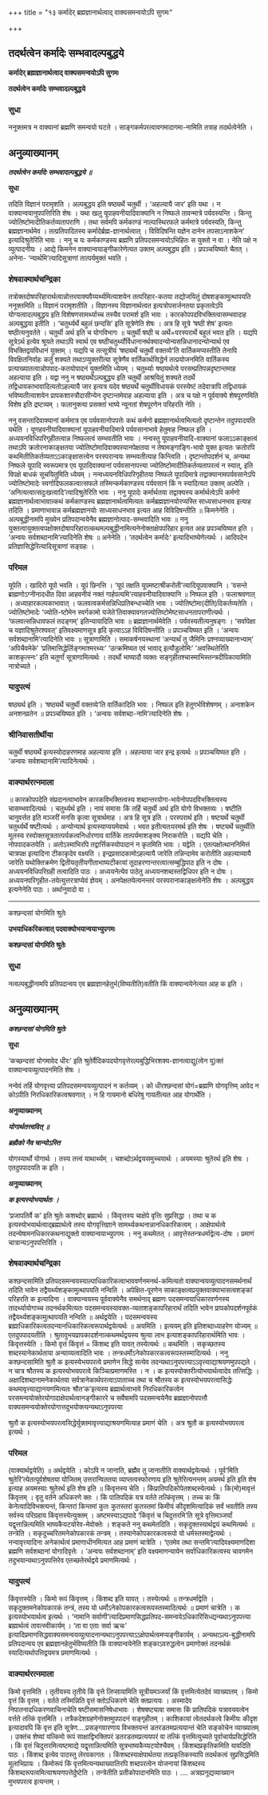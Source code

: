 +++
title = "१३ कर्मादेर् ब्रह्मज्ञानार्थत्वाद् वाक्यसमन्वयोऽपि सुगमः"

+++


## तदर्थत्वेन कर्मादेः सम्भवादल्पबुद्धये

**कर्मादेर् ब्रह्मज्ञानार्थत्वाद् वाक्यसमन्वयोऽपि सुगमः**

**तदर्थत्वेन कर्मादेः सम्भवादल्पबुद्धये**

### **सुधा**

ननूक्तमत्र न वाक्यानां ब्रह्मणि समन्वयो घटते । साङ्गकर्मपरत्वावगमादागमा-नामिति तत्राह तदर्थत्वेनेति ।

## **अनुव्याख्यानम्**

***तदर्थत्वेन कर्मादेः सम्भवादल्पबुद्धये ॥***

**सुधा**

तदिति विज्ञानं परामृशति । अल्पबुद्धय इति षष्ठ्यर्थे चतुर्थी । ‘अहल्यायै जार’ इति यथा । न वाक्यान्वयानुपपत्तिरिति शेषः । यथा खलु यूपाहवनीयादिवाक्यानि न निष्फले तावन्मात्रे पर्यवस्यन्ति । किन्तु ज्योतिष्टोमादीतिकर्तव्यतापराणि । तथा सर्वमपि कर्मकाण्डं नाल्पास्थिरफले कर्ममात्रे पर्यवस्यति, किन्तु ब्रह्मज्ञानार्थमेव । तत्प्रतिपादितस्य कर्मादेर्ब्रह्म-ज्ञानार्थत्वात् । विविदिषन्ति यज्ञेन दानेन तपसाऽनाशकेन’ इत्यादिश्रुतेरिति भावः । ननु च यः कर्मकाण्डस्य ब्रह्मणि प्रतिपदसमन्वयोऽभिहितः स युक्तो न वा । नेति पक्षे न व्युत्पादनीयः । आद्ये किमनेन वाक्यान्वयाङ्गीकारेणेत्यत उक्तम् अल्पबुद्ध्य इति । प्रपञ्चयिष्यते चैतत् । अनेना- ‘न्यार्थमि’त्यादिसूत्राणां तात्पर्यमुक्तं भवति ।

### **शेषवाक्यार्थचन्द्रिका**

तत्रोक्तदोषपरिहारार्थत्वान्नोत्तरवाक्यवैय्यर्थ्यमित्याशयेन तत्परिहार-कतया तद्योजयितुं दोषशङ्कामुत्थापयति ननूक्तमिति ॥ विज्ञानं परामृशतीति । विज्ञानस्य विज्ञानार्थत्वत इत्यत्रोपसर्जनतया प्रकृतत्वेऽपि योग्यत्वादल्पबुद्धय इति विशेषणसामर्थ्याच्च तस्यैव परामर्श इति भावः । कारकोपपदविभक्तित्वासम्भवादाह अल्पबुद्धया इतीति । ‘चतुर्थ्यर्थे बहुलं छन्दसि’ इति सूत्रेणेति शेषः । अत्र हि सूत्रे ‘षष्ठी शेष’ इत्यतः षष्ठीत्यनुवर्तते । चतुर्थी अर्थ इति च योगविभागः ॥ चतुर्थी षष्ठी च अर्थे=परस्परार्थे बहुलं भवत इति । यद्यपि सूत्रेऽर्थ इत्येव श्रूयते तथाऽपि स्वार्थ एव षष्ठीचतुर्थ्योर्विधानानर्थक्यादन्योन्यसन्निधानादन्योन्यार्थ एव विभक्तिद्वयविधानं युक्तम् । यद्यपि च तत्सूत्रीयं ‘षष्ठ्यर्थे चतुर्थी वक्तव्ये’ति वार्तिकमप्यस्तीति तेनापि विवक्षितनिर्वाहः कर्तुं शक्यते तथाऽप्युक्तरीत्या सूत्रेणैव वार्तिकार्थसिद्धेर्न तत्प्रयोजनमिति वार्तिकस्य प्रत्याख्यातत्वान्नोपपाद-कतयोपादनं युक्तमिति ध्येयम् । चतुर्थ्याः षष्ठ्यर्थत्वे परसम्प्रतिपन्नदृष्टान्तमाह अहल्याया इति । यद्वा ननु न षष्ठ्यर्थेऽल्पबुद्ध्य इति चतुर्थी आश्रयितुं शक्यते तदर्थे तद्विधायकाभावादित्यतोऽहल्यायै जार इत्यत्र यदेव षष्ठ्यर्थे चतुर्थीविधायकं परस्येष्टं तदेवात्रापि तद्विधायकं भविष्यतीत्याशयेन प्रापकशास्त्रौदासीन्येन दृष्टान्तमेवाह अहल्याया इति । अत्र च पक्षे न पूर्ववाक्ये शेषपूरणमिति विशेष इति द्रष्टव्यम् । फलानुक्त्या प्रसक्तां भाष्ये न्यूनतां शेषपूरणेन परिहरति नेति ।

ननु वसन्तादिवाक्यानां कर्ममात्र एव पर्यवसानोपपत्तेः कथं कर्मणो ब्रह्मज्ञानार्थत्वमित्यतो दृष्टान्तेन तदुपपादयति यथेति । यूणहवनीयादिवाक्यानां यूपाहवनीयादिमात्रे पर्यवसानाभावे हेतुमाह निष्फल इति । अध्ययनविधिपरिगृहीतत्वान्न निष्फलत्वं सम्भवतीति भावः । नन्वस्तु यूपाहवनीयादि-वाक्यानां फलाऽऽकाङ्क्षत्वं तथाऽपि क्रतोरनाकाङ्क्षतया ज्योतिष्टोमादिवाक्यस्यानपेक्षतया न तेषामङ्गाङ्गि-भावो युक्त इत्यतः क्रतोरपि कथमितीतिकर्तव्यताऽऽकाङ्क्षासत्त्वेन परस्परान्वयः सम्भवतीत्याह किन्त्विति । दृष्टान्तोपदर्शनं च, अन्यथा निष्फले यूपादि स्वरूपमात्र एव यूपादिवाक्यानां पर्यवसानापत्त्या ज्योतिष्टोमादीतिकर्तव्यतापरत्वं न स्यात्, इति विपक्षे बाधकं सूचयितुमिति ध्येयम् । नन्वध्ययनविधिपरिगृहीतया निष्फले यूपादिमात्रे तद्वाक्यानामपर्यवसानेऽपि ज्योतिष्टोमादेः स्वर्गादिफलकत्वात्सफले तस्मिन्कर्मकाण्डस्य पर्यवसानं किं न स्यादित्यत उक्तम् अल्पेति । ‘अनित्यत्वात्सदुःखत्वादि’त्यादिश्रुतेरिति भावः । ननु यूपादेः कर्मार्थतया तद्वाक्यस्य कर्मार्थत्वेऽपि कर्मणो ब्रह्मज्ञानार्थत्वाभावात्कथं कर्मकाण्डस्य ब्रह्मज्ञानार्थत्वमित्यतः कर्मब्रह्मज्ञानयोरप्यस्ति साध्यसाधनभाव इत्याह तदिति । प्रमाणाभावान्न कर्मब्रह्मज्ञानयोः साध्यसाधनभाव इत्यत आह विविदिषन्तीति ॥ किमनेनेति । अल्पबुद्धीनामपि मुख्येन प्रतिपदान्वयेनैव ब्रह्मज्ञानोत्पाद-सम्भवादिति भावः ॥ ननु युक्तत्वायुक्तत्वपक्षोक्तदोषापरिहारात्कथमल्पबुद्धीनामित्यनेनोक्ताक्षेपपरिहार इत्यत आह प्रपञ्चयिष्यत इति । ‘अन्वयः सर्वशब्दानामि’त्यादिनेति शेषः ॥ अनेनेति । ‘तदर्थत्वेन कर्मादेः’ इत्यादिभाष्येणेत्यर्थः । आदिपदेन प्रतिज्ञासिद्धेरित्यादिसूत्राणां सङ्ग्रहः ।

### **परिमल**

यूपेति । खादिरो यूपो भवति । यूपं छिनत्ति । ‘यूपं तक्षति यूपमष्टाश्रीकरोती’त्यादियूपवाक्यानि । ‘वसन्ते ब्राह्मणोऽग्नीनादधीत दिवा आहवनीयं नक्तं गार्हपत्यमि’त्याहवनीयादिवाक्यानि ॥ निष्फल इति । फलाश्रवणात् । अध्याहारकल्पकाभावात् । फलवत्वकर्मसन्निधिप्रतिबन्धाच्चेति भावः । ज्योतिष्टोमा(दीति)दिकर्तव्यतेति । ज्योतिष्टोमादेः ‘ज्योति-ष्टोमेन स्वर्गकामो यजेते’तिवाक्यावगतज्योतिष्टोमेष्टसाधनतापराणीत्यर्थः । ‘फलवत्सन्निधावफलं तदङ्गम्’ इतिन्यायादिति भावः ॥ ब्रह्मज्ञानार्थमेवेति । पर्यवस्यतीत्यनुषङ्गः । ‘सर्वापेक्षा च यज्ञादिश्रुतेरश्ववत्’ इतिवक्ष्यमाणसूत्र हृदि कृत्वाऽऽह विविदिषन्तीति ॥ प्रपञ्चयिष्यत इति । ‘अन्वयः सर्वशब्दानामि’त्यादिनेति भावः ॥ सूत्राणामिति । समाकर्षनयस्थानां ‘अन्यार्थं तु जैमिनिः प्रश्नव्याख्यानाभ्याम्’ ‘अपिचैवमेके’ ‘प्रतिमासिद्धेर्लिङ्गमाश्मरथ्यः’ ‘उत्क्रमिष्यत एवं भावाद् इत्यौडुलोमिः’ ‘अवस्थितेरिति काशकृत्स्नः’ इति चतुर्णां सूत्राणामित्यर्थः । तदर्थो भाष्यादौ व्यक्तः सङ्गृहीतश्चास्माभिस्तन्त्रदीपिकायामिति नात्रोच्यते ।

### **यादुपत्यं**

षष्ठ्यर्थ इति । ‘षष्ठ्यर्थे चतुर्थी वक्तव्ये’ति वार्तिकादिति भावः । निष्फल इति हेतुगर्भविशेषणम् । अनाशकेन अनशनव्रतेन ॥ प्रपञ्चयिष्यत इति । ‘अन्वयः सर्वशब्दा-नामि’त्यादिनेति शेषः ।

### **श्रीनिवासतीर्थीया**

चतुर्थी षष्ठ्यर्थे इत्यस्योदाहरणमाह अहल्याया इति । अहल्याया जार इन्द्र इत्यर्थः ॥ प्रपञ्चयिष्यत इति । ‘अन्वयः सर्वशब्दानामि’त्यादिनेत्यर्थः ।

### **वाक्यार्थरत्नमाला**

॥ कारकोपपदेति संप्रदानत्वाभावेन कारकविभक्तित्वस्य शब्दान्तरयोगा-भावेनोपपदविभक्तित्वस्य चासम्भवादित्यर्थः । चतुर्थ्यर्थ इति । नायं समासः किं तर्हि चतुर्थी अर्थ इति योगो विभक्तव्यः । षष्टीति चानुवर्त्तत इति मञ्जरीं मनसि कृत्वा सूत्रार्थमाह । अत्र हि सूत्र इति । परस्परार्थ इति । षष्ट्यर्थे चतुर्थी चतुर्थ्यर्थे षष्टीत्यर्थः । अन्योन्यार्थ इत्यस्याप्ययमेवार्थः । भवत इतीत्यतःपरमर्थ इति शेषः । षष्ट्यर्थे चतुर्थीति मूलस्य रस्वोक्तसूत्रतात्पर्यकत्वनिर्धारणाय वार्तिके तात्पर्यमाशङ्क्य निराकरोति । यद्यपि चेति । नोपपादकतयेति । अतोऽस्माभिरपि तद्वार्त्तिकस्योपादानं न कृतमिति भावः । यद्वेति । एतत्पक्षोत्थाननिमित्तं चात्रपक्ष इत्यादिना टीकाकृदेव वक्ष्यति । इन्द्रप्रसादकामोऽहल्यायै जारेति तन्निन्दामेव करोतीति अहल्याव्यायै जारेति यथोक्तिक्रमेण द्वितीयतृतीयगीताभाष्यटीकायां तूदाहरणान्तरत्वात्सम्बुद्धिपाठ इति न दोषः । अध्ययनविधिपरिग्रही तत्वादिति पाठः । अध्ययनेत्येव पाठेतु अध्ययनशब्दस्तद्विधिपर इति न दोषः । अध्ययनपरिगृहीत-तयेत्युत्तरत्राप्येवं ज्ञेयम् । अनपेक्षतयेत्यनन्तरं परस्परानाकाङ्क्षत्वेनेति शेषः । अल्पबुद्धय इत्यनेनेति पाठः । अर्थानुवादो वा ।





------------------------------------------------------------------------

कश्छन्दसां योगमिति श्रुतेः

**उभयाधिकरिकत्वात् पदवाक्योभयान्वयाभ्युपगमः**

**कश्छन्दसां योगमिति श्रुतेः**

### **सुधा**

नत्वल्पबुद्धीनामपि प्रतिपदान्वय एव ब्रह्मज्ञानहेतुर्भ(विष्यतीति)वतीति किं वाक्यान्वयेनेत्यत आह क इति ।

## **अनुव्याख्यानम्**

***कश्छन्दसां योगमिति श्रुतेः***

**सुधा**

‘कच्छन्दसां योगमावेद धीरः’ इति श्रुतेर्वैदिकपदयोगवृत्तेरल्पबुद्धिभिरशक्य-ज्ञानत्वाद्यु(त्वेन यु)क्तं वाक्यान्वयव्युत्पादनमिति शेषः ।

नन्वेवं तर्हि योगवृत्त्या प्रतिपदसमन्वयव्युत्पादनं न कर्तव्यम् । को धीरश्छन्दसां योगं=ब्रह्मणि योगवृत्तिम् आवेद न कोऽपीति निरधिकारिकत्वश्रवणात् । न हि गायमानो बधिरेषु गायतीत्यत आह योगार्थेति ।

**अनुव्याख्यानम्**

 ***योगार्थतत्त्ववित् ॥***

***ब्रह्मैको नैव चान्योऽस्ति***

योगस्यार्थो योगार्थः । तस्य तत्त्वं याथार्थ्यम् । चशब्दोऽर्थद्वयसमुच्चयार्थः । अयमस्याः श्रुतेरर्थ इति शेषः । एतदुपपादयति क इति ।

**अनुव्याख्यानम्**

 ***क इत्यस्योभयार्थतः ।***

‘प्रजापतिर्वै क’ इति श्रुतेः कशब्दोर् ब्रह्मार्थः । किंवृत्तस्य चाक्षेपे वृत्तिः सुप्रसिद्धा । तथा च क इत्यस्योभयार्थत्वाद्ब्रह्मार्थत्वे तस्य योगवृत्तिज्ञाने सामर्थ्यकथनान्नानधिकारिकत्वम् । आक्षेपार्थत्वे तदन्येषामनधिकारकथनाद्युक्तो वाक्यान्वयाभ्युपगमः । ननु कथमेतत् । आवृत्तेस्तन्त्रधर्माद्वेत्य-दोषः । प्रमाणं चात्रान्यऽनुपपत्तिरिति ।

### **शेषवाक्यार्थचन्द्रिका**

कश्छन्दसामिति प्रतिपदसमन्वयस्याल्पाधिकारिकत्वाभाववर्णनमनर्थ-कमित्यतो वाक्यान्वयव्युत्पादनसमर्थनार्थं तदिति भावेन तद्वैयर्थ्यशङ्कामुत्थापयति नन्विति । अपेक्षित-पूरणेन साकाङ्क्षत्वप्रयुक्तवाक्याभासत्वशङ्कां परिहरति क इत्यादिना । वाक्यान्वयस्य पूर्ववाक्येनैव समर्थनाद् ब्रह्मणः पदसमन्वयाधिकारवर्णनस्य तादर्थ्यायोगाच्च तदनर्थकमित्यतः पदसमन्वयस्यावक्त-व्यताशङ्कापरिहारार्थं तदिति भावेन प्रापकोपदर्शनपूर्वकं तद्वैयर्थ्यशङ्कामुत्थापयति नन्विति ॥ अर्थद्वयेति । पदसमन्वयस्य ब्रह्माधिकारिकत्वतदन्यानधिकारिकत्वरूपार्थद्वयेत्यर्थः ॥ अयमिति । इत्ययम् इति इतिशब्दाध्याहरेण योज्यम् ॥ एतदुपपादयतीति । श्रुतावुभयप्रापकादर्शनात्कथमर्थद्वयस्य श्रुत्या लाभ इत्याशङ्कापरिहारार्थमिति भावः । किंवृत्तस्येति । किमो वृत्तं किंवृत्तं = किंशब्द इति यावत् तस्येत्यर्थः ॥ कथमिति । सकृच्छतस्य शब्दस्यानेकार्थताया अन्याय्यत्वादिति भावः । तन्त्रधर्मोऽनेकोपकारकत्वरूपस्तस्मादित्यर्थः । ननु कश्छन्दसामिति श्रुतौ क इत्यस्येभयपरत्वे प्रमाणेन सिद्धे सत्येव तदन्यथाऽनुपपत्त्याऽऽवृत्त्याद्याश्रयणमुपपद्यते । न चात्र श्रौतस्य क इत्यस्योभयपरत्वे किञ्चित्प्रमाणमस्ति । न । क इत्यस्योक्तरीत्योभयार्थत्वादेव तत्सिद्धिः । अक्षादिशब्दानामनेकार्थतया सर्वत्रानेकार्थपरत्वाऽपाताच्च तथा च श्रौतस्य क इत्यस्योभयपरत्वासिद्धेः कथमावृत्त्याद्यानयणमित्यतः श्रौत‘क’इत्यस्य ब्रह्मार्थत्वाभावे निरधिकारिकत्वेन परसमन्वयोक्तेरयोगादाक्षेपार्थत्वानङ्गीकाररे च सर्वेषामपि पदसमन्वयेनैव ब्रह्मज्ञानोपपत्तौ वाक्यसमन्वयोक्तेरयोगात्तदुभयोक्त्यन्यथाऽनुपपत्त्या

श्रुतौ क इत्यस्योभयपरत्वसिद्धेर्युक्तमावृत्त्याद्याश्रयणमित्याह प्रमाणं चेति । अत्र श्रुतौ क इत्यस्योभयपरत्व इत्यर्थः ।

### **परिमल**

(वाक्यार्थद्वयेति) ॥ अर्थद्वयेति । कोऽपि न जानाति, ब्रह्मैव तु जानातीति वाक्यार्थद्वयेत्यर्थः । पूर्व‘मिति श्रुतेरि’त्येतत्पूर्वशेषतया योजितम् उत्तरान्विततया व्याप्तत्वस्फोरणाय इति श्रुतेरित्यनन्तम् अयमर्थ इति इति शेष इत्याह अयमस्याः श्रुतेरर्थ इति शेष इति ॥ किंवृत्तस्य चेति । किंप्रातिपदिकोपेतशब्दस्येत्यर्थः । कि(मो)मावृत्तं किंवृत्तम् । वृतु वर्तने अधिकरणे क्तः । किं पातिपदिकं यत्र वर्तते तत्किंवृत्तम् । तच्च कः किं केनेत्यादिविभक्त्यन्तं, किन्तरां किन्तमां कुतः कुतस्तरां कुतस्तमां किमीयं कीदृशमित्यादिकं सर्वं भवतीति तस्य सर्वस्य परिग्रहाय किंवृत्तस्येत्युक्तम् । अष्टमस्याऽद्यपादे ‘किंवृत्तं च चिदुत्तरमि’ति सूत्रे वृत्तिमञ्जर्यां यद्वृत्तान्नित्यमिति भाष्यकैयटयोरेव-मेवोक्तेः । शङ्कते ननु कथमेतदिति । सकृदुक्तस्यार्थद्वयं कथमित्यर्थः ॥ तन्त्रेति । सकृदुच्चरितमनेकोपकारकं तन्त्रम् । तस्यानेकोपकारकत्वरूपो यो धर्मस्तस्माद्वेत्यर्थः । नन्वावृत्त्यादिना अनेकार्थत्वं प्रमाणाधीनमित्यत आह प्रमाणं चात्रेति । ‘एतमेव तथा सन्तमि’त्यादिवक्ष्यमाणदिशा ब्रह्मणि सर्वशब्दानां योगादिवृत्तेः । ‘अन्वयः सर्वशब्दानाम्’ इति वक्ष्यमाणन्यायेन सर्वाधिकारिकत्वस्य चावगमेन तदुभयान्यथाऽनुपपत्तिरेव एतच्छतेरर्थद्वये प्रमाणमित्यर्थः ।

### **यादुपत्यं**

किंवृत्तस्येति । किमो रूपं किंवृत्तम् । किंशब्द इति यावत् । तस्येत्यर्थः ॥ तन्त्रधर्माद्वेति । सकृदुक्तमनेकोपकारकं तन्त्रं, तस्य यो धर्मोऽनेकोपकारकत्वरूपस्तस्मादित्यर्थः ॥ प्रमाणं चात्रेति । क इत्यस्योभयार्थत्व इत्यर्थः । ‘नामानि सर्वाणी’त्यादिप्रमाणसिद्धप्रतिपद-समन्वयेऽधिकारिसिध्द्यन्यथाऽनुपपत्त्या ब्रह्मार्थत्वं तावत्स्वीकार्यम् । ‘ता वा एताः सर्वा ऋचः’ इत्यादिप्रमाणसिद्धवाक्यसमन्वयव्युत्पादनान्यथाऽनुपपत्त्याऽऽक्षेपार्थत्वमप्यङ्गीकार्यम् । अन्यथाऽल्प-बुद्धीनामपि प्रतिपदान्वय एव ब्रह्मज्ञानहेतुर्भविष्यतीति किं वाक्यान्वयेनेति शङ्काऽवरुद्धत्वेन प्रमाणोक्तं तदनर्थकं स्यादित्यर्थापत्तिद्वयमत्र प्रमाणमित्यर्थः ।

### **वाक्यार्थरत्नमाला**

किमो वृत्तमिति । तृतीयस्य तृतीये किं वृत्ते लिप्सायामिति सूत्रीयमञ्जर्यां किं वृत्तमित्येतदेवं व्याख्यातम् । किमो वृत्तं किं वृत्तम् । वर्तते तस्मिन्निति वृत्तं क्तोऽधिकरणे चेति क्तप्रत्ययः । अस्मादेव निपातनादधिकरणवाचिनाचेति षष्टीसमासनिषेधाभावः । शेषषष्ट्यावा समासः किं प्रातिपदिकं यत्रावयवत्वेन वर्त्तते तत्किं वृत्तमिति । तत्रैकदेशग्रहणेनोक्तमुपपादनं सङ्गृहीतम् । काशिकायां त्वेतदर्थकत्वे किमीयः कीदृश इत्यादावपि किं वृत्त इति सूत्रेण....प्रसङ्गवारणाय विभक्तयन्तं डतरडतमप्रत्ययान्तं चेति सङ्कोचेन व्याख्यातम् । उक्तंच शेष्यां यत्किमो रूपं साक्षाद्विभक्तिपरं डतरडतमप्रत्ययपरं वा तत्किं वृत्तमित्युच्यते पूर्वाचार्यप्रसिद्धेरिति । किं वृत्तं चिदुत्तरमित्यष्टमाद्ये यद्वृत्तान्नित्यमिति सूत्रभाष्यकैय्यटयोश्चैवम् । किंशब्दप्रकृतिकमिति यावदिति पाठः । किंशब्द इत्येव पाठस्तु लेरवकागतः । किंशब्दस्याक्षेपार्थतया तत्प्रकृतिकस्यापि तदर्थकत्वं सुप्रसिद्धमिति मूलाभिप्रायः । किमोरूपं किं वृत्तमित्यन्यथाख्यातिरपि शब्दपरत्वेन योजनायां किंशब्दस्य किंशब्दरूपत्वमित्याश्रयणपत्तेर्दुष्टेति । तन्त्रेतीति प्रतीकोपादानमिति पाठः । .... अत्रह्यनूद्यव्याख्यान मुभयपरत्व इत्यन्तम् ।





